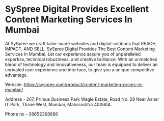 # SySpree Digital Provides Excellent Content Marketing Services In Mumbai
At SySpree we craft tailor-made websites and digital solutions that REACH, IMPACT, AND SELL. SySpree Digital Provides The Best Content Marketing Services In Mumbai. Let our experience assure you of unparalleled expertise, technical robustness, and creative brilliance. With an unmatched blend of technology and innovativeness, our team is equipped to deliver an unrivaled user experience and interface, to give you a unique competitive advantage.

Website: https://syspree.com/product/content-marketing-prices-in-mumbai/

Address - 207, Primus Business Park Wagle Estate, Road No: 29 Near Ashar IT Park, Thane West, Mumbai, Maharashtra 400604.

Phone no - 08652398888
